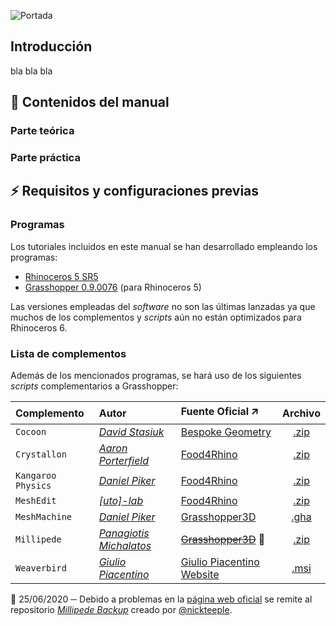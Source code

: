 ![Portada](https://www.medical-exercise.com/wp-content/uploads/2009/03/microscopio.jpg)
## Introducción
bla bla bla

## 🌱 Contenidos del manual

### Parte teórica

### Parte práctica

## ⚡ Requisitos y configuraciones previas

### Programas
Los tutoriales incluidos en este manual se han desarrollado empleando los programas:
* [Rhinoceros 5 SR5](https://www.rhino3d.com/download/rhino/5/latest)
* [Grasshopper 0.9.0076](https://www.grasshopper3d.com/page/download-1) (para Rhinoceros 5)

Las versiones empleadas del *software* no son las últimas lanzadas ya que muchos de los complementos y *scripts* aún no están optimizados para Rhinoceros 6.

### Lista de complementos
Además de los mencionados programas, se hará uso de los siguientes *scripts* complementarios a Grasshopper:

Complemento       | Autor                        | Fuente Oficial 🡭              | Archivo
:---------------- | :--------------------------- | :----------------------------- | :--------:
`Cocoon`          | *[David Stasiuk][18]*        | [Bespoke Geometry][1]          | [.zip][11]
`Crystallon`      | *[Aaron Porterfield][19]*    | [Food4Rhino][2]                | [.zip][12]
`Kangaroo Physics`| *[Daniel Piker][20]*         | [Food4Rhino][3]                | [.zip][13]
`MeshEdit`        | *[[uto]-lab][21]*            | [Food4Rhino][4]                | [.zip][14]
`MeshMachine`     | *[Daniel Piker][22]*         | [Grasshopper3D][5]             | [.gha][15]
`Millipede`       | *[Panagiotis Michalatos][23]*| ~~[Grasshopper3D][6]~~ 🚩      | [.zip][16]
`Weaverbird`      | *[Giulio Piacentino][24]*    | [Giulio Piacentino Website][7] | [.msi][17]

:triangular_flag_on_post: 25/06/2020 ─ Debido a problemas en la [página web oficial][8] se remite al repositorio *[Millipede Backup][9]* creado por [@nickteeple][10].

[1]:http://www.bespokegeometry.com/2015/07/22/cocoon/
[2]:https://www.food4rhino.com/app/crystallon
[3]:https://www.food4rhino.com/app/kangaroo-physics
[4]:https://www.food4rhino.com/app/meshedit
[5]:https://www.grasshopper3d.com/profiles/blogs/meshmachine-update
[6]:https://www.grasshopper3d.com/group/millipede
[7]:http://www.giuliopiacentino.com/weaverbird/

[8]:http://www.sawapan.eu/sections/section88_Millipede/downloadF.html
[9]:https://github.com/nickteeple/millipede-backup
[10]:https://github.com/nickteeple

[11]:https://github.com/4lmapa/tfg-amp_manual-repo/blob/master/Complementos/Cocoon.zip
[12]:https://github.com/4lmapa/tfg-amp_manual-repo/blob/master/Complementos/Crystallon.zip
[13]:https://github.com/4lmapa/tfg-amp_manual-repo/blob/master/Complementos/Kangaroo.zip
[14]:https://github.com/4lmapa/tfg-amp_manual-repo/blob/master/Complementos/MeshEdit.zip
[15]:https://github.com/4lmapa/tfg-amp_manual-repo/blob/master/Complementos/MeshMachine.gha
[16]:https://github.com/4lmapa/tfg-amp_manual-repo/blob/master/Complementos/Millipede.zip
[17]:https://github.com/4lmapa/tfg-amp_manual-repo/blob/master/Complementos/Weaverbird.msi

[18]:http://www.bespokegeometry.com/about/
[19]:http://fequalsf.blogspot.com/p/about.html
[20]:https://twitter.com/kangaroophysics
[21]:https://sites.google.com/site/utotoolswiki/the-team
[22]:https://www.grasshopper3d.com/profile/DanielPiker
[23]:https://www.grasshopper3d.com/profile/PanagiotisMichalatos
[24]:http://www.giuliopiacentino.com/about/
